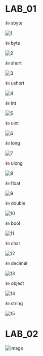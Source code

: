 # LAB_01 #

ข้อ sbyte 

![1](https://user-images.githubusercontent.com/91675464/156405482-e85745bc-7283-4855-8a4f-d5cb36b559aa.png)

ข้อ byte 

![2](https://user-images.githubusercontent.com/91675464/156406129-bd91f7b1-2966-4bbb-9054-79ec3b77c7e6.png)

ข้อ short 

![3](https://user-images.githubusercontent.com/91675464/156406420-fb2f15a2-f274-459b-b195-f5a8d02b7a26.png)

      
ข้อ ushort 

![4](https://user-images.githubusercontent.com/91675464/156406526-436d9b87-abbd-4f6d-899a-17498682b8fd.png)
      
ข้อ int 

![5](https://user-images.githubusercontent.com/91675464/156406545-9d181694-5bfc-4b70-8714-faacf19ab471.png)
      
ข้อ uint 
 
![6](https://user-images.githubusercontent.com/91675464/156406627-fa29bc5d-4e58-49be-b034-d39520cc7cf7.png)

ข้อ long 

![7](https://user-images.githubusercontent.com/91675464/156406669-6940131d-bf73-49ad-bd02-e0c92b22f97f.png)
     
ข้อ ulong 

![8](https://user-images.githubusercontent.com/91675464/156406730-7d34b520-b60a-4728-94ba-9c296f0781d2.png)

ข้อ float 

![9](https://user-images.githubusercontent.com/91675464/156406758-9835e30c-a9d2-4975-8668-1a24ab6b40ad.png)

ข้อ double 

![10](https://user-images.githubusercontent.com/91675464/156406783-6c0ac814-3836-4aa7-90ba-91850ebde085.png)

ข้อ bool

![11](https://user-images.githubusercontent.com/91675464/156406808-3d75e20a-7ea4-49d2-bd16-a70b05295061.png)

ข้อ char

![12](https://user-images.githubusercontent.com/91675464/156406819-4514e24b-daf6-4fe8-9240-5f00190baab5.png)

ข้อ decimal 

![13](https://user-images.githubusercontent.com/91675464/156406853-111db0b2-5192-4c61-92b6-3addabd7188c.png)


ข้อ object 

![14](https://user-images.githubusercontent.com/91675464/156406888-1de90646-748f-4b02-b9fe-6e9601e4f098.png)

ข้อ string 

![15](https://user-images.githubusercontent.com/91675464/156406902-389e5a1b-e74e-4895-b3c8-14d71ae7010c.png)

# LAB_02 #

![image](https://user-images.githubusercontent.com/91675464/156407977-ac2b9ee0-3333-4ff8-87a2-cc4ebb4f38db.png)
